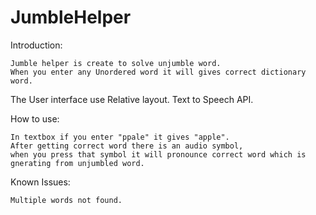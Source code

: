 # JumbleHelper

 Introduction:
 
    Jumble helper is create to solve unjumble word. 
    When you enter any Unordered word it will gives correct dictionary word.

The User interface use Relative layout.
Text to Speech API.
    
  How to use:
  
    In textbox if you enter "ppale" it gives "apple".
    After getting correct word there is an audio symbol, 
    when you press that symbol it will pronounce correct word which is gnerating from unjumbled word.
    
  Known Issues:
    
    Multiple words not found. 
    
  
    
  
  
  
      
